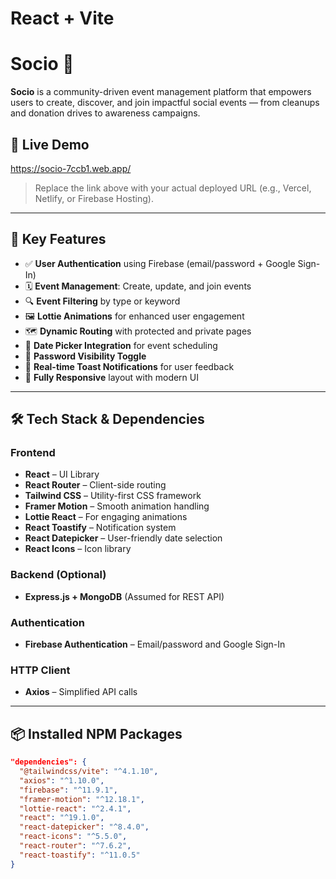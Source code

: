 # React + Vite

# Socio 🌿

**Socio** is a community-driven event management platform that empowers users to create, discover, and join impactful social events — from cleanups and donation drives to awareness campaigns.

## 🚀 Live Demo

https://socio-7ccb1.web.app/

> Replace the link above with your actual deployed URL (e.g., Vercel, Netlify, or Firebase Hosting).

---

## 📌 Key Features

- ✅ **User Authentication** using Firebase (email/password + Google Sign-In)
- 🗓️ **Event Management**: Create, update, and join events
- 🔍 **Event Filtering** by type or keyword
- 🖼️ **Lottie Animations** for enhanced user engagement
- 🗺️ **Dynamic Routing** with protected and private pages
- 📅 **Date Picker Integration** for event scheduling
- 🔐 **Password Visibility Toggle**
- 🔔 **Real-time Toast Notifications** for user feedback
- 📱 **Fully Responsive** layout with modern UI

---

## 🛠️ Tech Stack & Dependencies

### Frontend

- **React** – UI Library
- **React Router** – Client-side routing
- **Tailwind CSS** – Utility-first CSS framework
- **Framer Motion** – Smooth animation handling
- **Lottie React** – For engaging animations
- **React Toastify** – Notification system
- **React Datepicker** – User-friendly date selection
- **React Icons** – Icon library

### Backend (Optional)

- **Express.js + MongoDB** (Assumed for REST API)

### Authentication

- **Firebase Authentication** – Email/password and Google Sign-In

### HTTP Client

- **Axios** – Simplified API calls

---

## 📦 Installed NPM Packages

```json
"dependencies": {
  "@tailwindcss/vite": "^4.1.10",
  "axios": "^1.10.0",
  "firebase": "^11.9.1",
  "framer-motion": "^12.18.1",
  "lottie-react": "^2.4.1",
  "react": "^19.1.0",
  "react-datepicker": "^8.4.0",
  "react-icons": "^5.5.0",
  "react-router": "^7.6.2",
  "react-toastify": "^11.0.5"
}



